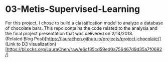 # 03-Metis-Supervised-Learning  
For this project, I chose to build a classification model to analyze a database of chocolate bars. This repo contains the code related to the analysis and the final project presentation that was delivered on 2/14/2018.  
(Related Blog Post)[https://laurachen.github.io/projects/project-chocolate/]  
(Link to D3 visualization)[https://bl.ocks.org/LauraChen/raw/e6cf35cd59ed0a756467d9d35a7f0682/]  
